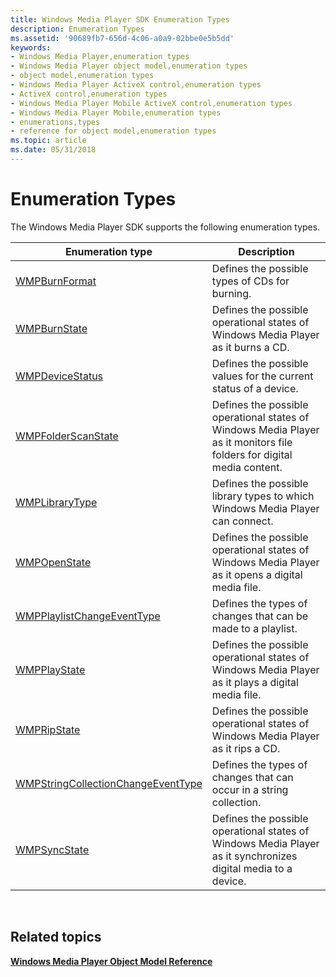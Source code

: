 ```yaml
---
title: Windows Media Player SDK Enumeration Types
description: Enumeration Types
ms.assetid: '90689fb7-656d-4c06-a0a9-02bbe0e5b5dd'
keywords:
- Windows Media Player,enumeration types
- Windows Media Player object model,enumeration types
- object model,enumeration types
- Windows Media Player ActiveX control,enumeration types
- ActiveX control,enumeration types
- Windows Media Player Mobile ActiveX control,enumeration types
- Windows Media Player Mobile,enumeration types
- enumerations,types
- reference for object model,enumeration types
ms.topic: article
ms.date: 05/31/2018
---
```


# Enumeration Types

The Windows Media Player SDK supports the following enumeration types.



| Enumeration type                                                             | Description                                                                                                            |
|------------------------------------------------------------------------------|------------------------------------------------------------------------------------------------------------------------|
| [WMPBurnFormat](/windows/desktop/api/wmp/ne-wmp-wmpburnformat)                                           | Defines the possible types of CDs for burning.                                                                         |
| [WMPBurnState](/windows/desktop/api/wmp/ne-wmp-wmpburnstate)                                             | Defines the possible operational states of Windows Media Player as it burns a CD.                                      |
| [WMPDeviceStatus](/windows/desktop/api/wmp/ne-wmp-wmpdevicestatus)                                       | Defines the possible values for the current status of a device.                                                        |
| [WMPFolderScanState](/windows/desktop/api/wmp/ne-wmp-wmpfolderscanstate)                                 | Defines the possible operational states of Windows Media Player as it monitors file folders for digital media content. |
| [WMPLibraryType](/windows/desktop/api/wmp/ne-wmp-wmplibrarytype)                                         | Defines the possible library types to which Windows Media Player can connect.                                          |
| [WMPOpenState](/windows/desktop/api/wmp/ne-wmp-wmpopenstate)                                             | Defines the possible operational states of Windows Media Player as it opens a digital media file.                      |
| [WMPPlaylistChangeEventType](/windows/desktop/api/wmp/ne-wmp-wmpplaylistchangeeventtype)                 | Defines the types of changes that can be made to a playlist.                                                           |
| [WMPPlayState](/windows/desktop/api/wmp/ne-wmp-wmpplaystate)                                             | Defines the possible operational states of Windows Media Player as it plays a digital media file.                      |
| [WMPRipState](/windows/desktop/api/wmp/ne-wmp-wmpripstate)                                               | Defines the possible operational states of Windows Media Player as it rips a CD.                                       |
| [WMPStringCollectionChangeEventType](/windows/desktop/api/wmp/ne-wmp-wmpstringcollectionchangeeventtype) | Defines the types of changes that can occur in a string collection.                                                    |
| [WMPSyncState](/windows/desktop/api/wmp/ne-wmp-wmpsyncstate)                                             | Defines the possible operational states of Windows Media Player as it synchronizes digital media to a device.          |



 

## Related topics

<dl> <dt>

[**Windows Media Player Object Model Reference**](windows-media-player-object-model-reference.md)
</dt> </dl>

 

 




